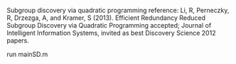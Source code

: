 Subgroup discovery via quadratic programming
reference:
Li, R, Perneczky, R, Drzezga, A, and Kramer, S (2013).
Efficient Redundancy Reduced Subgroup Discovery via Quadratic Programming
accepted; Journal of Intelligent Information Systems, 
invited as best Discovery Science 2012 papers.

run mainSD.m
